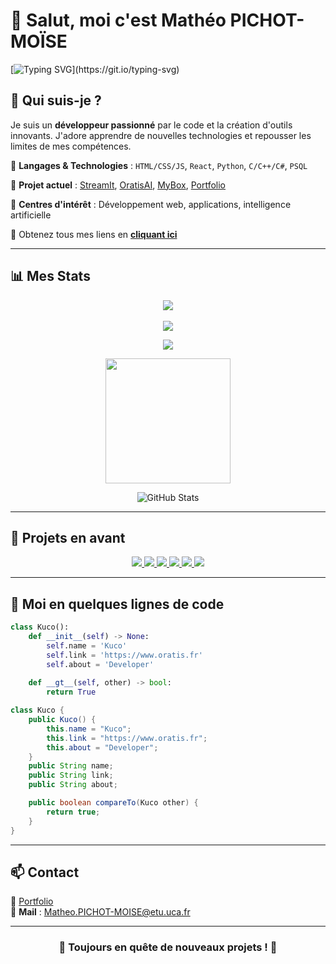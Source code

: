 # 👋 Salut, moi c'est Mathéo PICHOT-MOÏSE 

[![Typing SVG](https://readme-typing-svg.herokuapp.com?font=Fira+Code&size=24&pause=1000&color=FFFFFF&center=true&vCenter=true&width=700&height=50&lines=Bienvenue+sur+mon+profil!+%f0%9f%9a%80;D%c3%a9veloppeur+passionn%c3%a9+par+le+code!)](https://git.io/typing-svg)

## 🚀 Qui suis-je ?

Je suis un **développeur passionné** par le code et la création d'outils innovants. J'adore apprendre de nouvelles technologies et repousser les limites de mes compétences.

🔹 **Langages & Technologies** : `HTML/CSS/JS`, `React`, `Python`, `C/C++/C#`, `PSQL`

🔹 **Projet actuel** : [StreamIt](https://github.com/KucoDEV/StreamIt), [OratisAI](https://github.com/KucoDEV/OratisAI), [MyBox](https://github.com/KucoDEV/MyBox), [Portfolio](https://github.com/KucoDEV/kucodev.github.io/)

🔹 **Centres d'intérêt** : Développement web, applications, intelligence artificielle

🔹 Obtenez tous mes liens en **[cliquant ici](https://linktr.ee/matheo.pichotmoise)**

---

## 📊 Mes Stats

<div align="center">
    <img src="https://github-profile-trophy.vercel.app/?username=KucoDEV&theme=onedark" />
</div>

<br>

<div align="center">
    <img src="https://profile-counter.glitch.me/KucoDEV/count.svg" />
</div>

<p align="center">
  <img src="https://github-widgetbox.vercel.app/api/profile?username=KucoDEV&data=followers,repositories,stars,commits&theme=darkmode" />
</p>

<p align="center">
    <img height=200 src="https://github-profile-summary-cards.vercel.app/api/cards/repos-per-language?username=KucoDEV&theme=github_dark" />
</p>

<p align="center">
  <img src="https://github-readme-stats.vercel.app/api?username=KucoDEV&show_icons=true&theme=dark" alt="GitHub Stats" />
</p>

---

## 🌟 Projets en avant

<div align="center">
  <a href="https://github.com/KucoDEV/StreamIt">
    <img src="https://github-readme-stats.vercel.app/api/pin/?username=KucoDEV&repo=StreamIt&theme=dark" />
  </a>
  <a href="https://github.com/KucoDEV/MyBox">
    <img src="https://github-readme-stats.vercel.app/api/pin/?username=KucoDEV&repo=MyBox&theme=dark" />
  </a>
  <a href="https://github.com/KucoDEV/OratisAI">
    <img src="https://github-readme-stats.vercel.app/api/pin/?username=KucoDEV&repo=OratisAI&theme=dark" />
  </a> 
  <a href="https://github.com/KucoDEV/InOut">
    <img src="https://github-readme-stats.vercel.app/api/pin/?username=KucoDEV&repo=InOut&theme=dark" />
  </a>  
  <a href="https://github.com/KucoDEV/kucodev.github.io">
    <img src="https://github-readme-stats.vercel.app/api/pin/?username=KucoDEV&repo=kucodev.github.io&theme=dark" />
  </a> 
  <a href="https://github.com/OratisDEV/oratisdev.github.io">
    <img src="https://github-readme-stats.vercel.app/api/pin/?username=OratisDEV&repo=oratisdev.github.io&theme=dark" />
  </a> 
</div>

---

## 🔧 Moi en quelques lignes de code

```python
class Kuco():
    def __init__(self) -> None:
        self.name = 'Kuco'
        self.link = 'https://www.oratis.fr'
        self.about = 'Developer'
    
    def __gt__(self, other) -> bool:
        return True
```

```java
class Kuco {
    public Kuco() {
        this.name = "Kuco";
        this.link = "https://www.oratis.fr";
        this.about = "Developer";
    }
    public String name;
    public String link;
    public String about;

    public boolean compareTo(Kuco other) {
        return true;
    }
}
```

---

## 📫 Contact

💼 [Portfolio](https://kucodev.github.io)   
📩 **Mail** : Matheo.PICHOT-MOISE@etu.uca.fr

---

<div align="center"><h3>📌 Toujours en quête de nouveaux projets ! 🚀</h3></div>
